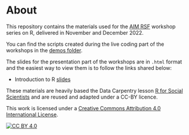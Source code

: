 # About

This repository contains the materials used for the [AIM RSF](https://www.turing.ac.uk/research/research-projects/ai-multiple-long-term-conditions-research-support-facility) workshop series on R, delivered in November and December 2022.

You can find the scripts created during the live coding part of the workshops in the [demos folder](https://github.com/aim-rsf/training/tree/main/r-training/demos).

The slides for the presentation part of the workshops are in `.html` format and the easiest way to view them is to follow the links shared below:

- Introduction to R [slides](https://aim-rsf.github.io/training/r-training/intro-to-R#1)

These materials are heavily based the Data Carpentry lesson [R for Social Scientists](https://datacarpentry.org/r-socialsci/) and are reused and adapted under a CC-BY licence.

This work is licensed under a [Creative Commons Attribution 4.0 International License][cc-by].

[![CC BY 4.0][cc-by-image]][cc-by]

[cc-by]: http://creativecommons.org/licenses/by/4.0/
[cc-by-image]: https://i.creativecommons.org/l/by/4.0/88x31.png
[cc-by-shield]: https://img.shields.io/badge/License-CC%20BY%204.0-lightgrey.svg
